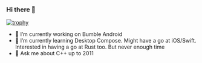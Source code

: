 ### Hi there 👋
[![trophy](https://github-profile-trophy.vercel.app/?username=sfeatherstone)](https://github.com/ryo-ma/github-profile-trophy)

- 🔭 I’m currently working on Bumble Android
- 🌱 I’m currently learning Desktop Compose. Might have a go at iOS/Swift. Interested in having a go at Rust too. But never enough time
- 💬 Ask me about C++ up to 2011
